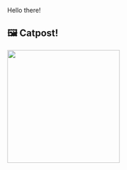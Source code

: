 Hello there!



## 🖼️ Catpost!

<sub>
    <img src="https://cdn2.thecatapi.com/images/MTY1OTg4MQ.jpg" height="256">
</sub>


